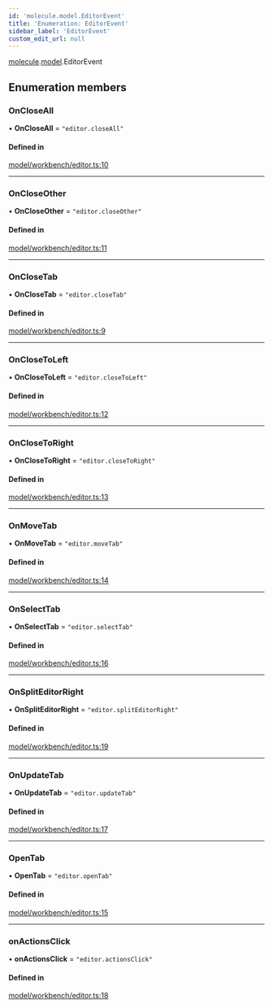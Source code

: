```yaml
---
id: 'molecule.model.EditorEvent'
title: 'Enumeration: EditorEvent'
sidebar_label: 'EditorEvent'
custom_edit_url: null
---
```


[molecule](../namespaces/molecule).[model](../namespaces/molecule.model).EditorEvent

## Enumeration members

### OnCloseAll

• **OnCloseAll** = `"editor.closeAll"`

#### Defined in

[model/workbench/editor.ts:10](https://github.com/DTStack/molecule/blob/ff1a27ef/src/model/workbench/editor.ts#L10)

---

### OnCloseOther

• **OnCloseOther** = `"editor.closeOther"`

#### Defined in

[model/workbench/editor.ts:11](https://github.com/DTStack/molecule/blob/ff1a27ef/src/model/workbench/editor.ts#L11)

---

### OnCloseTab

• **OnCloseTab** = `"editor.closeTab"`

#### Defined in

[model/workbench/editor.ts:9](https://github.com/DTStack/molecule/blob/ff1a27ef/src/model/workbench/editor.ts#L9)

---

### OnCloseToLeft

• **OnCloseToLeft** = `"editor.closeToLeft"`

#### Defined in

[model/workbench/editor.ts:12](https://github.com/DTStack/molecule/blob/ff1a27ef/src/model/workbench/editor.ts#L12)

---

### OnCloseToRight

• **OnCloseToRight** = `"editor.closeToRight"`

#### Defined in

[model/workbench/editor.ts:13](https://github.com/DTStack/molecule/blob/ff1a27ef/src/model/workbench/editor.ts#L13)

---

### OnMoveTab

• **OnMoveTab** = `"editor.moveTab"`

#### Defined in

[model/workbench/editor.ts:14](https://github.com/DTStack/molecule/blob/ff1a27ef/src/model/workbench/editor.ts#L14)

---

### OnSelectTab

• **OnSelectTab** = `"editor.selectTab"`

#### Defined in

[model/workbench/editor.ts:16](https://github.com/DTStack/molecule/blob/ff1a27ef/src/model/workbench/editor.ts#L16)

---

### OnSplitEditorRight

• **OnSplitEditorRight** = `"editor.splitEditorRight"`

#### Defined in

[model/workbench/editor.ts:19](https://github.com/DTStack/molecule/blob/ff1a27ef/src/model/workbench/editor.ts#L19)

---

### OnUpdateTab

• **OnUpdateTab** = `"editor.updateTab"`

#### Defined in

[model/workbench/editor.ts:17](https://github.com/DTStack/molecule/blob/ff1a27ef/src/model/workbench/editor.ts#L17)

---

### OpenTab

• **OpenTab** = `"editor.openTab"`

#### Defined in

[model/workbench/editor.ts:15](https://github.com/DTStack/molecule/blob/ff1a27ef/src/model/workbench/editor.ts#L15)

---

### onActionsClick

• **onActionsClick** = `"editor.actionsClick"`

#### Defined in

[model/workbench/editor.ts:18](https://github.com/DTStack/molecule/blob/ff1a27ef/src/model/workbench/editor.ts#L18)
